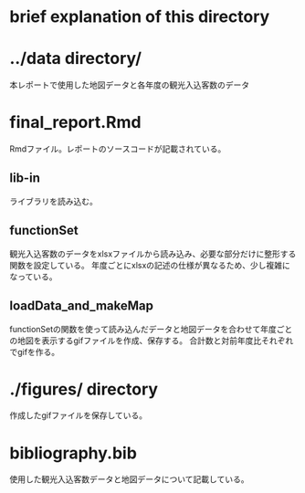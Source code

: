 # brief explanation of this directory

# ../data directory/
本レポートで使用した地図データと各年度の観光入込客数のデータ


# final_report.Rmd
Rmdファイル。レポートのソースコードが記載されている。

## lib-in
ライブラリを読み込む。

## functionSet
観光入込客数のデータをxlsxファイルから読み込み、必要な部分だけに整形する関数を設定している。
年度ごとにxlsxの記述の仕様が異なるため、少し複雑になっている。

## loadData_and_makeMap
functionSetの関数を使って読み込んだデータと地図データを合わせて年度ごとの地図を表示するgifファイルを作成、保存する。
合計数と対前年度比それぞれでgifを作る。


# ./figures/ directory
作成したgifファイルを保存している。


# bibliography.bib
使用した観光入込客数データと地図データについて記載している。
